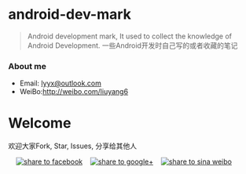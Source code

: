 # android-dev-mark
> Android development mark, It used to collect the knowledge of Android Development. 
> 一些Android开发时自己写的或者收藏的笔记

### About me
* Email: lyyx@outlook.com
* WeiBo:http://weibo.com/liuyang6

# Welcome
欢迎大家Fork, Star, Issues, 分享给其他人

</a>&nbsp;&nbsp;&nbsp;&nbsp;<a href="https://www.facebook.com/sharer/sharer.php?u=https://github.com/zhengxiaopeng/android-dev-bookmarks" target="_blank" title="share to facebook" style="width:100%"><img src="http://i.imgur.com/0evE2QJ.png" title="share to facebook"/></a>&nbsp;&nbsp;&nbsp;&nbsp;<a href="https://plus.google.com/share?url=https://github.com/zhengxiaopeng/android-dev-bookmarks" target="_blank" title="share to google+" style="width:100%"><img src="http://i.imgur.com/zvDBPqj.png" title="share to google+"/></a>&nbsp;&nbsp;&nbsp;&nbsp;<a href="http://service.weibo.com/share/share.php?searchPic=true&title=Android-Dev-Favorites(Android开发者的收藏夹) @ruijun %2520&url=https://github.com/ruijun/Android-Dev-Favorites&utm_content=share_button&utm_campaign=post_show&utm_medium=github&utm_source=weibo" target="_blank" title="share to sina weibo" style="width:100%"><img src="http://i.imgur.com/pH9q4qu.png" title="share to sina weibo"/></a>


